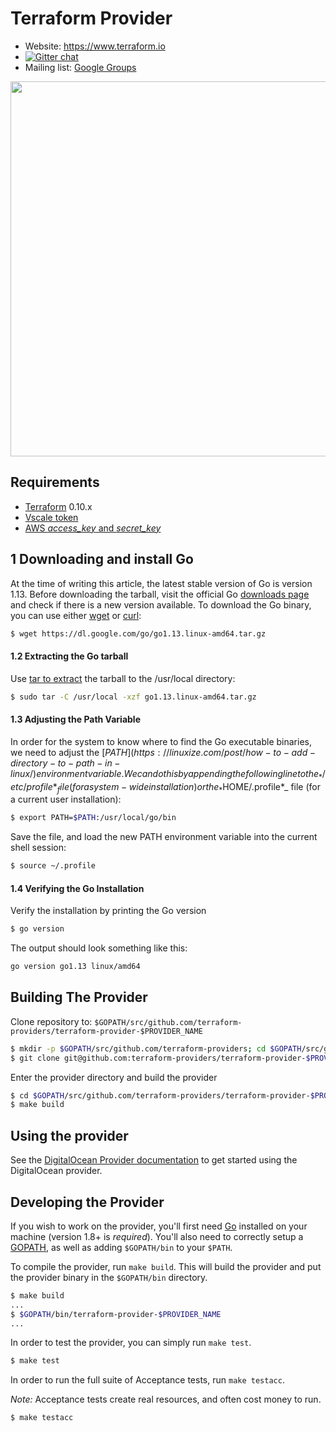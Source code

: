 Terraform Provider
==================

- Website: https://www.terraform.io
- [![Gitter chat](https://badges.gitter.im/hashicorp-terraform/Lobby.png)](https://gitter.im/hashicorp-terraform/Lobby)
- Mailing list: [Google Groups](http://groups.google.com/group/terraform-tool)

<img src="https://cdn.rawgit.com/hashicorp/terraform-website/master/content/source/assets/images/logo-hashicorp.svg" width="600px">

## Requirements


-	[Terraform](https://www.terraform.io/downloads.html) 0.10.x
-	[Vscale token](https://vscale.io/ru/)
- [AWS *access_key* and *secret_key*](https://aws.amazon.com/ru/)

## 1 Downloading and install Go


At the time of writing this article, the latest stable version of Go is version 1.13. Before downloading the tarball, visit the official Go [downloads page](https://golang.org/dl/) and check if there is a new version available.
To download the Go binary, you can use either [wget](https://linuxize.com/post/wget-command-examples/) or [curl](https://linuxize.com/post/curl-command-examples/):
```sh
$ wget https://dl.google.com/go/go1.13.linux-amd64.tar.gz
```
#### 1.2 Extracting the Go tarball

Use [tar to extract](https://linuxize.com/post/how-to-create-and-extract-archives-using-the-tar-command-in-linux/) the tarball to the /usr/local directory:
```sh
$ sudo tar -C /usr/local -xzf go1.13.linux-amd64.tar.gz
```

#### 1.3 Adjusting the Path Variable

In order for the system to know where to find the Go executable binaries, we need to adjust the [$PATH](https://linuxize.com/post/how-to-add-directory-to-path-in-linux/) environment variable. We can do this by appending the following line to the _*/etc/profile*_ file (for a system-wide installation) or the _*$HOME/.profile*_ file (for a current user installation):
```sh
$ export PATH=$PATH:/usr/local/go/bin
```
Save the file, and load the new PATH environment variable into the current shell session:
```sh
$ source ~/.profile
```
#### 1.4 Verifying the Go Installation

Verify the installation by printing the Go version
```sh
$ go version
```
The output should look something like this:
```sh
go version go1.13 linux/amd64
```

## Building The Provider


Clone repository to: `$GOPATH/src/github.com/terraform-providers/terraform-provider-$PROVIDER_NAME`

```sh
$ mkdir -p $GOPATH/src/github.com/terraform-providers; cd $GOPATH/src/github.com/terraform-providers
$ git clone git@github.com:terraform-providers/terraform-provider-$PROVIDER_NAME
```

Enter the provider directory and build the provider

```sh
$ cd $GOPATH/src/github.com/terraform-providers/terraform-provider-$PROVIDER_NAME
$ make build
```

Using the provider
----------------------

See the [DigitalOcean Provider documentation](https://www.terraform.io/docs/providers/do/index.html) to get started using the DigitalOcean provider.

Developing the Provider
---------------------------

If you wish to work on the provider, you'll first need [Go](http://www.golang.org) installed on your machine (version 1.8+ is *required*). You'll also need to correctly setup a [GOPATH](http://golang.org/doc/code.html#GOPATH), as well as adding `$GOPATH/bin` to your `$PATH`.

To compile the provider, run `make build`. This will build the provider and put the provider binary in the `$GOPATH/bin` directory.

```sh
$ make build
...
$ $GOPATH/bin/terraform-provider-$PROVIDER_NAME
...
```

In order to test the provider, you can simply run `make test`.

```sh
$ make test
```

In order to run the full suite of Acceptance tests, run `make testacc`.

*Note:* Acceptance tests create real resources, and often cost money to run.

```sh
$ make testacc
```
